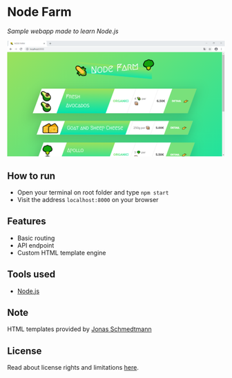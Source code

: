 # Node Farm

_Sample webapp made to learn Node.js_

![overview](./screenshots/overview.png)

## How to run

-   Open your terminal on root folder and type `npm start`
-   Visit the address `localhost:8000` on your browser

## Features

-   Basic routing
-   API endpoint
-   Custom HTML template engine

## Tools used

-   [Node.js](https://nodejs.org/)

## Note

HTML templates provided by [Jonas Schmedtmann](https://twitter.com/jonasschmedtman)

## License

Read about license rights and limitations [here]().
